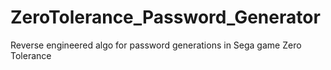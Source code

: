 # ZeroTolerance_Password_Generator
Reverse engineered algo for password generations in Sega game Zero Tolerance
